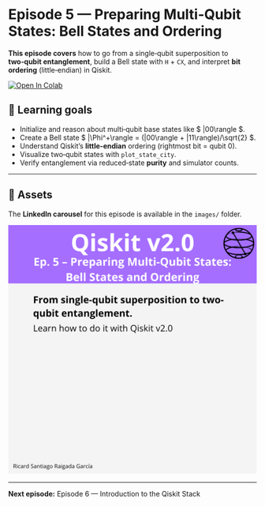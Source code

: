 # Episode 5 — Preparing Multi‑Qubit States: Bell States and Ordering

**This episode covers** how to go from a single‑qubit superposition to **two‑qubit entanglement**, build a Bell state with `H` + `CX`, and interpret **bit ordering** (little‑endian) in Qiskit.

[![Open In Colab](https://colab.research.google.com/assets/colab-badge.svg)](https://colab.research.google.com/github/ToroData/Mastering-Qiskit-v2.0-From-Fundamentals-to-Hardware/blob/main/fundamentals/ep5-preparing-multiqubit-bell/episode-05.ipynb)

## 🎯 Learning goals

- Initialize and reason about multi‑qubit base states like $ |00\rangle $.
- Create a Bell state $ |\Phi^+\rangle = (|00\rangle + |11\rangle)/\sqrt{2} $.
- Understand Qiskit’s **little‑endian** ordering (rightmost bit = qubit 0).
- Visualize two‑qubit states with `plot_state_city`.
- Verify entanglement via reduced‑state **purity** and simulator counts.

---

## 📁 Assets

The **LinkedIn carousel** for this episode is available in the `images/` folder.

![Example](images/1.png)

---

**Next episode:** Episode 6 — Introduction to the Qiskit Stack
